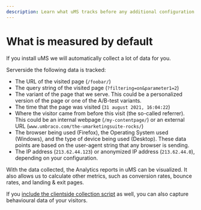 ```yaml
---
description: Learn what uMS tracks before any additional configuration is added.
---
```


# What is measured by default

If you install uMS we will automatically collect a lot of data for you.

Serverside the following data is tracked:

* The URL of the visited page (`/foobar/`)
* The query string of the visited page (`?filtering=on&parameter1=2`)
* The variant of the page that we serve. This could be a personalized version of the page or one of the A/B-test variants.
* The time that the page was visited (`31 august 2021, 16:04:22`)
* Where the visitor came from before this visit (the so-called referrer). This could be an internal webpage (`/my-contentpage/`) or an external URL (`www.umbraco.com/the-umarketingsuite-rocks/`)
* The browser being used (Firefox), the Operating System used (Windows), and the type of device being used (Desktop). These data points are based on the user-agent string that any browser is sending.
* The IP address (`213.62.44.123`) or anonymized IP address (`213.62.44.0`), depending on your configuration.

With the data collected, the Analytics reports in uMS can be visualized. It also allows us to calculate other metrics, such as conversion rates, bounce rates, and landing & exit pages.

If you [include the clientside collection script](../../../../analytics/clientside-events-and-additional-javascript-files/additional-measurements-with-our-ums-analytics-scripts/) as well, you can also capture behavioural data of your visitors.
